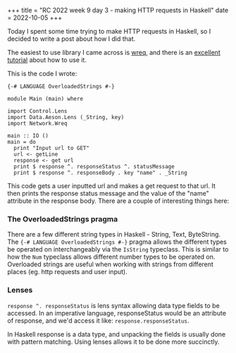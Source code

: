 +++
title = "RC 2022 week 9 day 3 - making HTTP requests in Haskell"
date = 2022-10-05
+++

Today I spent some time trying to make HTTP requests in Haskell, so I decided to write a post about how I did that.  

The easiest to use library I came across is [wreq](https://hackage.haskell.org/package/wreq), and there is an [excellent tutorial](http://www.serpentine.com/wreq/tutorial.html) about how to use it.  

This is the code I wrote:
```
{-# LANGUAGE OverloadedStrings #-}

module Main (main) where

import Control.Lens
import Data.Aeson.Lens (_String, key)
import Network.Wreq                                                                          

main :: IO ()
main = do
  print "Input url to GET"
  url <- getLine
  response <- get url                                         
  print $ response ^. responseStatus ^. statusMessage
  print $ response ^. responseBody . key "name" . _String
```

This code gets a user inputted url and makes a get request to that url.  It then prints the response status message and the value of the "name" attribute in the response body.  There are a couple of interesting things here:

### The OverloadedStrings pragma

There are a few different string types in Haskell - String, Text, ByteString.  The `{-# LANGUAGE OverloadedStrings #-}` pragma allows the different types be operated on interchangeably via the `IsString` typeclass.  This is similar to how the `Num` typeclass allows different number types to be operated on.  Overloaded strings are useful when working with strings from different places (eg. http requests and user input).

### Lenses

`response ^. responseStatus` is lens syntax allowing data type fields to be accessed.  In an imperative language, responseStatus would be an attribute of response, and we'd access it like: `response.responseStatus`.  

In Haskell response is a data type, and unpacking the fields is usually done with pattern matching.  Using lenses allows it to be done more succinctly.
